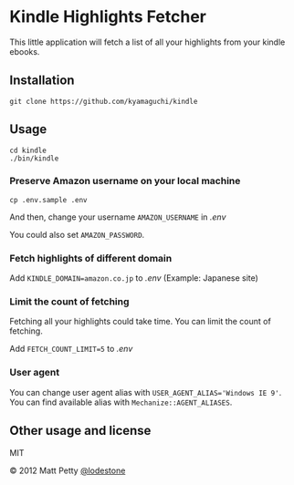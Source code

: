 # Kindle Highlights Fetcher

This little application will fetch a list of all your highlights from your kindle ebooks.

## Installation

    git clone https://github.com/kyamaguchi/kindle

## Usage

    cd kindle
    ./bin/kindle

### Preserve Amazon username on your local machine

    cp .env.sample .env

And then, change your username `AMAZON_USERNAME` in _.env_

You could also set `AMAZON_PASSWORD`.

### Fetch highlights of different domain

Add `KINDLE_DOMAIN=amazon.co.jp` to _.env_ (Example: Japanese site)

### Limit the count of fetching

Fetching all your highlights could take time. You can limit the count of fetching.

Add `FETCH_COUNT_LIMIT=5` to _.env_

### User agent

You can change user agent alias with `USER_AGENT_ALIAS='Windows IE 9'`.
You can find available alias with `Mechanize::AGENT_ALIASES`.

## Other usage and license

MIT

© 2012 Matt Petty
[@lodestone](http://about.me/lodestone)
